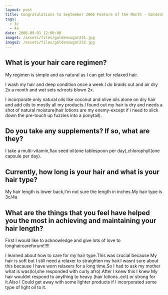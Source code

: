```yaml
---
layout: post
title: Congratulations to September 2006 Feature of the Month - GoldenSugar23
tags:
  - 3c
  - 4a
date: 2006-09-01 12:00:00
image1: /assets/files/goldensugar231.jpg
image2: /assets/files/goldensugar232.jpg
---
```

## What is your hair care regimen?

My regimen is simple and as natural as I can get for relaxed hair.

I wash my hair and deep condition once a week.I do braids out and air dry 2x a month and wet sets w/roots blown 2x.

I incorporate only natural oils like coconut and olive oils alone on dry hair and add oils to mostly all my products.I found out my hair is dry and needs a shot of natural moisture(hair lotions are my enemy-except if i need to slick down the pre-touch up fuzzies into a ponytail).

## Do you take any supplements? If so, what are they?

I take a multi-vitamin,flax seed oil(one tablespoon per day),chlorophyll(one capsule per day).

## Currently, how long is your hair and what is your hair type?

My hair length is lower back,I'm not sure the length in inches.My hair type is 3c/4a

## What are the things that you feel have helped you the most in achieving and maintaining your hair length?

First I would like to acknowledge and give lots of love to longhaircareforum!!!!!

I learned about how to care for my hair type.This was crucial because My hair is soft but I still need a relaxer to straighten my hair.I wasnt sure about this because I have worn relaxers for a long time.So I had to ask my mother what is was(lol,she responded with curly afro).After I knew this I knew My hair wouldnt respond to anything to heavy (hair lotions..ect) or strong for it.Also I Could get away with some lighter products if I incorporated some type of light oil to it.